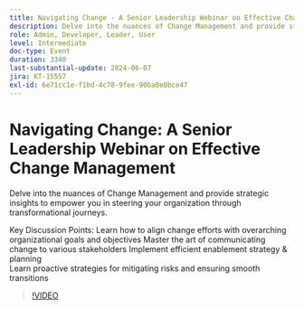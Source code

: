 ```yaml
---
title: Navigating Change - A Senior Leadership Webinar on Effective Change Management
description: Delve into the nuances of Change Management and provide strategic insights to empower you in steering your organization through transformational journeys.Key Discussion Points - Learn how to align change efforts with overarching organizational goals and objectives Master the art of communicating change to various stakeholders Implement efficient enablement strategy & planning  Learn proactive strategies for mitigating risks and ensuring smooth transitions
role: Admin, Developer, Leader, User
level: Intermediate
doc-type: Event
duration: 3340
last-substantial-update: 2024-06-07
jira: KT-15557
exl-id: 6e71cc1e-f1bd-4c78-9fee-90ba0e0bce47
---
```

# Navigating Change: A Senior Leadership Webinar on Effective Change Management

Delve into the nuances of Change Management and provide strategic insights to empower you in steering your organization through transformational journeys.

Key Discussion Points: 
Learn how to align change efforts with overarching organizational goals and objectives 
Master the art of communicating change to various stakeholders 
Implement efficient enablement strategy & planning  
Learn proactive strategies for mitigating risks and ensuring smooth transitions

>[!VIDEO](https://video.tv.adobe.com/v/3429286/?learn=on)
